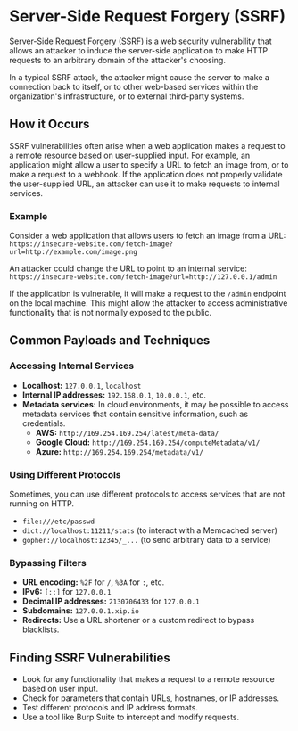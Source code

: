 # Server-Side Request Forgery (SSRF)

Server-Side Request Forgery (SSRF) is a web security vulnerability that allows an attacker to induce the server-side application to make HTTP requests to an arbitrary domain of the attacker's choosing.

In a typical SSRF attack, the attacker might cause the server to make a connection back to itself, or to other web-based services within the organization's infrastructure, or to external third-party systems.

## How it Occurs

SSRF vulnerabilities often arise when a web application makes a request to a remote resource based on user-supplied input. For example, an application might allow a user to specify a URL to fetch an image from, or to make a request to a webhook. If the application does not properly validate the user-supplied URL, an attacker can use it to make requests to internal services.

### Example

Consider a web application that allows users to fetch an image from a URL:
`https://insecure-website.com/fetch-image?url=http://example.com/image.png`

An attacker could change the URL to point to an internal service:
`https://insecure-website.com/fetch-image?url=http://127.0.0.1/admin`

If the application is vulnerable, it will make a request to the `/admin` endpoint on the local machine. This might allow the attacker to access administrative functionality that is not normally exposed to the public.

## Common Payloads and Techniques

### Accessing Internal Services

*   **Localhost:** `127.0.0.1`, `localhost`
*   **Internal IP addresses:** `192.168.0.1`, `10.0.0.1`, etc.
*   **Metadata services:** In cloud environments, it may be possible to access metadata services that contain sensitive information, such as credentials.
    *   **AWS:** `http://169.254.169.254/latest/meta-data/`
    *   **Google Cloud:** `http://169.254.169.254/computeMetadata/v1/`
    *   **Azure:** `http://169.254.169.254/metadata/v1/`

### Using Different Protocols

Sometimes, you can use different protocols to access services that are not running on HTTP.

*   `file:///etc/passwd`
*   `dict://localhost:11211/stats` (to interact with a Memcached server)
*   `gopher://localhost:12345/_...` (to send arbitrary data to a service)

### Bypassing Filters

*   **URL encoding:** `%2F` for `/`, `%3A` for `:`, etc.
*   **IPv6:** `[::]` for `127.0.0.1`
*   **Decimal IP addresses:** `2130706433` for `127.0.0.1`
*   **Subdomains:** `127.0.0.1.xip.io`
*   **Redirects:** Use a URL shortener or a custom redirect to bypass blacklists.

## Finding SSRF Vulnerabilities

*   Look for any functionality that makes a request to a remote resource based on user input.
*   Check for parameters that contain URLs, hostnames, or IP addresses.
*   Test different protocols and IP address formats.
*   Use a tool like Burp Suite to intercept and modify requests.